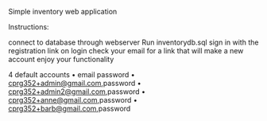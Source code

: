 Simple inventory web application

Instructions: 

connect to database through webserver
Run inventorydb.sql
sign in with the registration link on login
check your email for a link that will make a new account
enjoy your functionality

4 default accounts
•       email                   password
•	cprg352+admin@gmail.com,password
•	cprg352+admin2@gmail.com,password 
•	cprg352+anne@gmail.com,password
•	cprg352+barb@gmail.com,password

